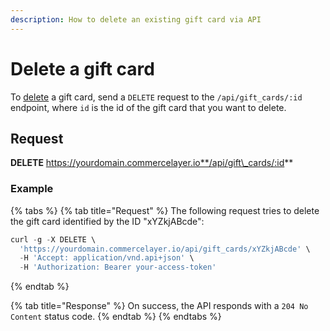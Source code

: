```yaml
---
description: How to delete an existing gift card via API
---
```


# Delete a gift card

To [delete](https://docs.commercelayer.io/developers/deleting-resources) a gift card, send a `DELETE` request to the `/api/gift_cards/:id` endpoint, where `id` is the id of the gift card that you want to delete.

## Request

**DELETE** https://yourdomain.commercelayer.io**/api/gift\_cards/:id**

### Example

{% tabs %}
{% tab title="Request" %}
The following request tries to delete the gift card identified by the ID "xYZkjABcde":

```javascript
curl -g -X DELETE \
  'https://yourdomain.commercelayer.io/api/gift_cards/xYZkjABcde' \
  -H 'Accept: application/vnd.api+json' \
  -H 'Authorization: Bearer your-access-token'
```
{% endtab %}

{% tab title="Response" %}
On success, the API responds with a `204 No Content` status code.
{% endtab %}
{% endtabs %}
